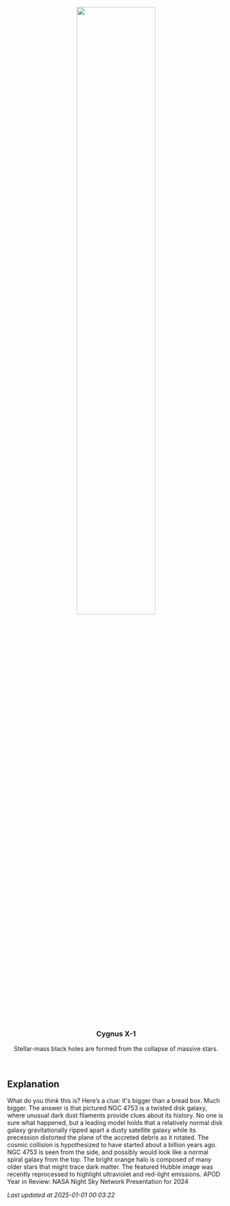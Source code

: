 <p align='center'>
    <img src='https://apod.nasa.gov/apod/image/2412/NGC4753_HubbleReinartz_960.jpg' width='60%' />
    <h3 align="center">Cygnus X-1</h3>
    <p align="center">Stellar-mass black holes are formed from the collapse of massive stars.</p>
</p>
<br/>

Explanation
--
What do you think this is?  Here’s a clue: it's bigger than a bread box. Much bigger. The answer is that pictured NGC 4753 is a twisted disk galaxy, where unusual dark dust filaments provide clues about its history. No one is sure what happened, but a leading model holds that a relatively normal disk galaxy gravitationally ripped apart a dusty satellite galaxy while its precession distorted the plane of the accreted debris as it rotated.  The cosmic collision is hypothesized to have started about a billion years ago.  NGC 4753 is seen from the side, and possibly would look like a normal spiral galaxy from the top.  The bright orange halo is composed of many older stars that might trace dark matter. The featured Hubble image was recently reprocessed to highlight ultraviolet and red-light emissions.    APOD Year in Review: NASA Night Sky Network Presentation for 2024


*Last updated at 2025-01-01 00:03:22*
